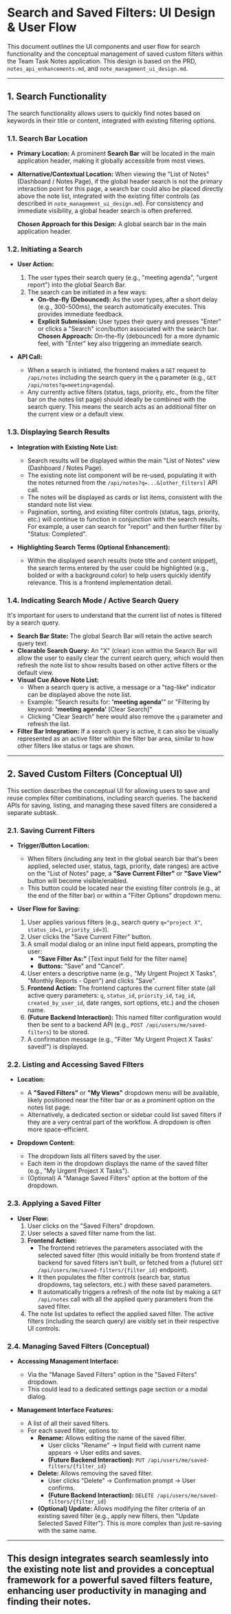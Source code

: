 # Search and Saved Filters: UI Design & User Flow

This document outlines the UI components and user flow for search functionality and the conceptual management of saved custom filters within the Team Task Notes application. This design is based on the PRD, `notes_api_enhancements.md`, and `note_management_ui_design.md`.

---

## 1. Search Functionality

The search functionality allows users to quickly find notes based on keywords in their title or content, integrated with existing filtering options.

### 1.1. Search Bar Location

*   **Primary Location:** A prominent **Search Bar** will be located in the main application header, making it globally accessible from most views.
*   **Alternative/Contextual Location:** When viewing the "List of Notes" (Dashboard / Notes Page), if the global header search is not the primary interaction point for this page, a search bar could also be placed directly above the note list, integrated with the existing filter controls (as described in `note_management_ui_design.md`). For consistency and immediate visibility, a global header search is often preferred.

    **Chosen Approach for this Design:** A global search bar in the main application header.

### 1.2. Initiating a Search

*   **User Action:**
    1.  The user types their search query (e.g., "meeting agenda", "urgent report") into the global Search Bar.
    2.  The search can be initiated in a few ways:
        *   **On-the-fly (Debounced):** As the user types, after a short delay (e.g., 300-500ms), the search automatically executes. This provides immediate feedback.
        *   **Explicit Submission:** User types their query and presses "Enter" or clicks a "Search" icon/button associated with the search bar.
    **Chosen Approach:** On-the-fly (debounced) for a more dynamic feel, with "Enter" key also triggering an immediate search.

*   **API Call:**
    *   When a search is initiated, the frontend makes a `GET` request to `/api/notes` including the search query in the `q` parameter (e.g., `GET /api/notes?q=meeting+agenda`).
    *   Any currently active filters (status, tags, priority, etc., from the filter bar on the notes list page) should ideally be combined with the search query. This means the search acts as an additional filter on the current view or a default view.

### 1.3. Displaying Search Results

*   **Integration with Existing Note List:**
    *   Search results will be displayed within the main "List of Notes" view (Dashboard / Notes Page).
    *   The existing note list component will be re-used, populating it with the notes returned from the `/api/notes?q=...&[other_filters]` API call.
    *   The notes will be displayed as cards or list items, consistent with the standard note list view.
    *   Pagination, sorting, and existing filter controls (status, tags, priority, etc.) will continue to function in conjunction with the search results. For example, a user can search for "report" and then further filter by "Status: Completed".

*   **Highlighting Search Terms (Optional Enhancement):**
    *   Within the displayed search results (note title and content snippet), the search terms entered by the user could be highlighted (e.g., bolded or with a background color) to help users quickly identify relevance. This is a frontend implementation detail.

### 1.4. Indicating Search Mode / Active Search Query

It's important for users to understand that the current list of notes is filtered by a search query.

*   **Search Bar State:** The global Search Bar will retain the active search query text.
*   **Clearable Search Query:** An "X" (clear) icon within the Search Bar will allow the user to easily clear the current search query, which would then refresh the note list to show results based on other active filters or the default view.
*   **Visual Cue Above Note List:**
    *   When a search query is active, a message or a "tag-like" indicator can be displayed above the note list.
    *   Example: "Search results for: **'meeting agenda'**" or "Filtering by keyword: **'meeting agenda'** [Clear Search]"
    *   Clicking "Clear Search" here would also remove the `q` parameter and refresh the list.
*   **Filter Bar Integration:** If a search query is active, it can also be visually represented as an active filter within the filter bar area, similar to how other filters like status or tags are shown.

---

## 2. Saved Custom Filters (Conceptual UI)

This section describes the conceptual UI for allowing users to save and reuse complex filter combinations, including search queries. The backend APIs for saving, listing, and managing these saved filters are considered a separate subtask.

### 2.1. Saving Current Filters

*   **Trigger/Button Location:**
    *   When filters (including any text in the global search bar that's been applied, selected user, status, tags, priority, date ranges) are active on the "List of Notes" page, a **"Save Current Filter"** or **"Save View"** button will become visible/enabled.
    *   This button could be located near the existing filter controls (e.g., at the end of the filter bar) or within a "Filter Options" dropdown menu.

*   **User Flow for Saving:**
    1.  User applies various filters (e.g., search query `q="project X"`, `status_id=1`, `priority_id=3`).
    2.  User clicks the "Save Current Filter" button.
    3.  A small modal dialog or an inline input field appears, prompting the user:
        *   **"Save Filter As:"** [Text input field for the filter name]
        *   **Buttons:** "Save" and "Cancel".
    4.  User enters a descriptive name (e.g., "My Urgent Project X Tasks", "Monthly Reports - Open") and clicks "Save".
    5.  **Frontend Action:** The frontend captures the current filter state (all active query parameters: `q`, `status_id`, `priority_id`, `tag_id`, `created_by_user_id`, date ranges, sort options, etc.) and the chosen name.
    6.  **(Future Backend Interaction):** This named filter configuration would then be sent to a backend API (e.g., `POST /api/users/me/saved-filters`) to be stored.
    7.  A confirmation message (e.g., "Filter 'My Urgent Project X Tasks' saved!") is displayed.

### 2.2. Listing and Accessing Saved Filters

*   **Location:**
    *   A **"Saved Filters"** or **"My Views"** dropdown menu will be available, likely positioned near the filter bar or as a prominent option on the notes list page.
    *   Alternatively, a dedicated section or sidebar could list saved filters if they are a very central part of the workflow. A dropdown is often more space-efficient.

*   **Dropdown Content:**
    *   The dropdown lists all filters saved by the user.
    *   Each item in the dropdown displays the name of the saved filter (e.g., "My Urgent Project X Tasks").
    *   (Optional) A "Manage Saved Filters" option at the bottom of the dropdown.

### 2.3. Applying a Saved Filter

*   **User Flow:**
    1.  User clicks on the "Saved Filters" dropdown.
    2.  User selects a saved filter name from the list.
    3.  **Frontend Action:**
        *   The frontend retrieves the parameters associated with the selected saved filter (this would initially be from frontend state if backend for saved filters isn't built, or fetched from a (future) `GET /api/users/me/saved-filters/{filter_id}` endpoint).
        *   It then populates the filter controls (search bar, status dropdowns, tag selectors, etc.) with these saved parameters.
        *   It automatically triggers a refresh of the note list by making a `GET /api/notes` call with all the applied query parameters from the saved filter.
    4.  The note list updates to reflect the applied saved filter. The active filters (including the search query) are visibly set in their respective UI controls.

### 2.4. Managing Saved Filters (Conceptual)

*   **Accessing Management Interface:**
    *   Via the "Manage Saved Filters" option in the "Saved Filters" dropdown.
    *   This could lead to a dedicated settings page section or a modal dialog.

*   **Management Interface Features:**
    *   A list of all their saved filters.
    *   For each saved filter, options to:
        *   **Rename:** Allows editing the name of the saved filter.
            *   User clicks "Rename" -> Input field with current name appears -> User edits and saves.
            *   **(Future Backend Interaction):** `PUT /api/users/me/saved-filters/{filter_id}`
        *   **Delete:** Allows removing the saved filter.
            *   User clicks "Delete" -> Confirmation prompt -> User confirms.
            *   **(Future Backend Interaction):** `DELETE /api/users/me/saved-filters/{filter_id}`
        *   **(Optional) Update:** Allows modifying the filter criteria of an existing saved filter (e.g., apply new filters, then "Update Selected Saved Filter"). This is more complex than just re-saving with the same name.

---

This design integrates search seamlessly into the existing note list and provides a conceptual framework for a powerful saved filters feature, enhancing user productivity in managing and finding their notes.
---
